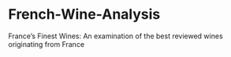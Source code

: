 # French-Wine-Analysis
France’s Finest Wines: An examination of the best reviewed wines originating from France
